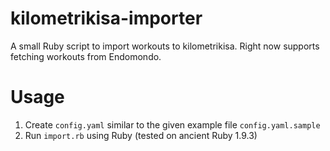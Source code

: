 # kilometrikisa-importer
A small Ruby script to import workouts to kilometrikisa. Right now supports fetching workouts from Endomondo.

# Usage
1. Create `config.yaml` similar to the given example file `config.yaml.sample`
2. Run `import.rb` using Ruby (tested on ancient Ruby 1.9.3)
